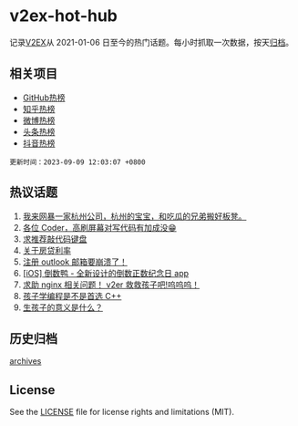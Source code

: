 # v2ex-hot-hub

 记录[V2EX](https://www.v2ex.com/)从 2021-01-06 日至今的热门话题。每小时抓取一次数据，按天[归档](archives)。
 
 ## 相关项目

- [GitHub热榜](https://github.com/it985/github-hot-hub)
- [知乎热榜](https://github.com/it985/zhihu-hot-hub)
- [微博热榜](https://github.com/it985/weibo-hot-hub)
- [头条热榜](https://github.com/it985/toutiao-hot-hub)
- [抖音热榜](https://github.com/it985/douyin-hot-hub)


 `更新时间：2023-09-09 12:03:07 +0800`

## 热议话题

1. [我来网暴一家杭州公司，杭州的宝宝，和吃瓜的兄弟搬好板凳。](https://www.v2ex.com/t/972102)
1. [各位 Coder，高刷屏幕对写代码有加成没😁](https://www.v2ex.com/t/972050)
1. [求推荐敲代码键盘](https://www.v2ex.com/t/972024)
1. [关于房贷利率](https://www.v2ex.com/t/972044)
1. [注册 outlook 邮箱要崩溃了！](https://www.v2ex.com/t/972036)
1. [[iOS] 倒数鸭 - 全新设计的倒数正数纪念日 app](https://www.v2ex.com/t/972076)
1. [求助 nginx 相关问题！ v2er 救救孩子吧!呜呜呜！](https://www.v2ex.com/t/972086)
1. [孩子学编程是不是首选 C++](https://www.v2ex.com/t/972165)
1. [生孩子的意义是什么？](https://www.v2ex.com/t/972200)

## 历史归档

[archives](archives)

## License

See the [LICENSE](LICENSE) file for license rights and limitations (MIT).
